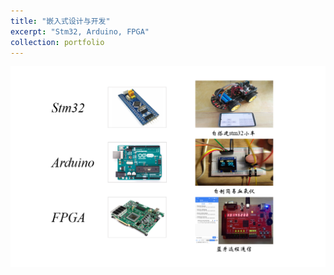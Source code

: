 ```yaml
---
title: "嵌入式设计与开发"
excerpt: "Stm32, Arduino, FPGA"
collection: portfolio
---
```


![qianrushi](/images/qrs.png)

